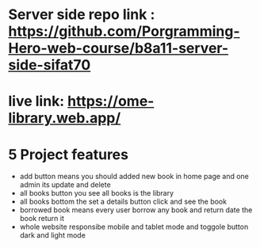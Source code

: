 
# Server side repo link : https://github.com/Porgramming-Hero-web-course/b8a11-server-side-sifat70


# live link: https://ome-library.web.app/


# 5 Project features



* add button means you should added new book in home page and one admin its update and delete
* all books button you see all books is the library
* all books bottom the set a details button click and see the book 
* borrowed book means every user borrow any book and return date the book return it
* whole website responsibe mobile and tablet mode and toggole button dark and light mode 